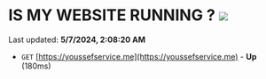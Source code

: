 # IS MY WEBSITE RUNNING ? [![](https://img.shields.io/static/v1?label=Sponsor&message=%E2%9D%A4&logo=GitHub&color=%23fe8e86)](https://github.com/sponsors/<username>)

Last updated: **5/7/2024, 2:08:20 AM**

- `GET` [https://youssefservice.me](https://youssefservice.me) - **Up** (180ms)
